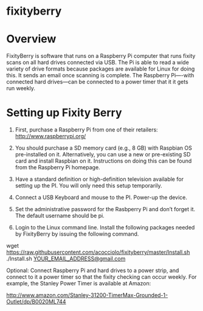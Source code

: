 fixityberry
===========


Overview
=======

FixityBerry is software that runs on a Raspberry Pi computer that runs fixity scans on all hard drives connected via USB.  The Pi is able to read a wide variety of drive formats because packages are available for Linux for doing this.  It sends an email once scanning is complete.  The Raspberry Pi—-with connected hard drives—can be connected to a power timer that it it gets run weekly.

Setting up Fixity Berry
=======================

1) First, purchase a Raspberry Pi from one of their retailers: http://www.raspberrypi.org/  

2) You should purchase a SD memory card (e.g., 8 GB) with Raspbian OS pre-installed on it.  Alternatively, you can use a new or pre-existing SD card and install Raspbian on it.  Instructions on doing this can be found from the Raspberry Pi homepage. 

3) Have a standard definition or high-definition television available for setting up the PI.  You will only need this setup temporarily.  

4) Connect a USB Keyboard and mouse to the PI.  Power-up the device.

5) Set the administrative password for the Rasbperry Pi and don’t forget it.  The default username should be pi.

6) Login to the Linux command line.  Install the following packages needed by FixityBerry by issuing the following command.

wget https://raw.githubusercontent.com/acocciolo/fixityberry/master/Install.sh
./Install.sh YOUR_EMAIL_ADDRESS@gmail.com





Optional: Connect Raspberry Pi and hard drives to a power strip, and connect to it a power timer so that the fixity checking can occur weekly.  For example, the Stanley Power Timer is available at Amazon: 

http://www.amazon.com/Stanley-31200-TimerMax-Grounded-1-Outlet/dp/B0020ML744
